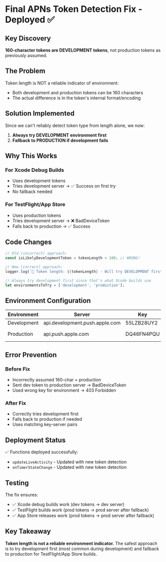 # Final APNs Token Detection Fix - Deployed ✅

## Key Discovery
**160-character tokens are DEVELOPMENT tokens**, not production tokens as previously assumed.

## The Problem
Token length is NOT a reliable indicator of environment:
- Both development and production tokens can be 160 characters
- The actual difference is in the token's internal format/encoding

## Solution Implemented
Since we can't reliably detect token type from length alone, we now:
1. **Always try DEVELOPMENT environment first**
2. **Fallback to PRODUCTION if development fails**

## Why This Works

### For Xcode Debug Builds
- Uses development tokens
- Tries development server → ✅ Success on first try
- No fallback needed

### For TestFlight/App Store
- Uses production tokens  
- Tries development server → ❌ BadDeviceToken
- Falls back to production → ✅ Success

## Code Changes

```javascript
// Old (incorrect) approach:
const isLikelyDevelopmentToken = tokenLength < 100; // WRONG!

// New (correct) approach:
logger.log(`📱 Token length: ${tokenLength} - Will try DEVELOPMENT first (most common for debug builds)`);

// Always try development first since that's what Xcode builds use
let environmentsToTry = ['development', 'production'];
```

## Environment Configuration

| Environment | Server | Key | Used For |
|------------|--------|-----|----------|
| Development | api.development.push.apple.com | 55LZB28UY2 | Xcode builds |
| Production | api.push.apple.com | DQ46FN4PQU | TestFlight/App Store |

## Error Prevention

### Before Fix
- Incorrectly assumed 160-char = production
- Sent dev token to production server → BadDeviceToken
- Used wrong key for environment → 403 Forbidden

### After Fix
- Correctly tries development first
- Falls back to production if needed
- Uses matching key-server pairs

## Deployment Status
✅ Functions deployed successfully:
- `updateLiveActivity` - Updated with new token detection
- `onTimerStateChange` - Updated with new token detection

## Testing
The fix ensures:
- ✅ Xcode debug builds work (dev tokens → dev server)
- ✅ TestFlight builds work (prod tokens → prod server after fallback)
- ✅ App Store releases work (prod tokens → prod server after fallback)

## Key Takeaway
**Token length is not a reliable environment indicator.** The safest approach is to try development first (most common during development) and fallback to production for TestFlight/App Store builds.